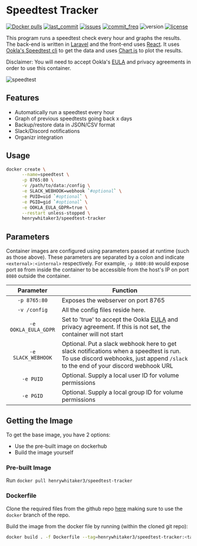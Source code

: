 # Speedtest Tracker

[![Docker pulls](https://img.shields.io/docker/pulls/henrywhitaker3/speedtest-tracker)](https://hub.docker.com/r/henrywhitaker3/speedtest-tracker) [![last_commit](https://img.shields.io/github/last-commit/henrywhitaker3/Speedtest-Tracker)](https://github.com/henrywhitaker3/Speedtest-Tracker/commits) [![issues](https://img.shields.io/github/issues/henrywhitaker3/Speedtest-Tracker)](https://github.com/henrywhitaker3/Speedtest-Tracker/issues) [![commit_freq](https://img.shields.io/github/commit-activity/m/henrywhitaker3/Speedtest-Tracker)](https://github.com/henrywhitaker3/Speedtest-Tracker/commits) ![version](https://img.shields.io/badge/version-v1.5.4-success) [![license](https://img.shields.io/github/license/henrywhitaker3/Speedtest-Tracker)](https://github.com/henrywhitaker3/Speedtest-Tracker/blob/master/LICENSE)

This program runs a speedtest check every hour and graphs the results. The back-end is written in [Laravel](https://laravel.com/) and the front-end uses [React](https://reactjs.org/). It uses [Ookla's Speedtest cli](https://www.speedtest.net/apps/cli) to get the data and uses [Chart.js](https://www.chartjs.org/) to plot the results.

Disclaimer: You will need to accept Ookla's [EULA](https://www.speedtest.net/about/eula) and privacy agreements in order to use this container.

![speedtest](https://user-images.githubusercontent.com/36062479/78822484-a82b8300-79ca-11ea-8525-fdeae496a0bd.gif)

## Features

- Automatically run a speedtest every hour
- Graph of previous speedtests going back x days
- Backup/restore data in JSON/CSV format
- Slack/Discord notifications
- Organizr integration

## Usage

```bash
docker create \
      --name=speedtest \
      -p 8765:80 \
      -v /path/to/data:/config \
      -e SLACK_WEBHOOK=webhook `#optional` \
      -e PUID=uid `#optional` \
      -e PGID=gid `#optional` \
      -e OOKLA_EULA_GDPR=true \
      --restart unless-stopped \
      henrywhitaker3/speedtest-tracker
```

## Parameters

Container images are configured using parameters passed at runtime (such as those above). These parameters are separated by a colon and indicate `<external>:<internal>` respectively. For example, `-p 8080:80` would expose port `80` from inside the container to be accessible from the host's IP on port `8080` outside the container.

|     Parameter             |   Function    |
|     :----:                |   --- |
|     `-p 8765:80`          |   Exposes the webserver on port 8765  |
|     `-v /config`          |   All the config files reside here.   |
|     `-e OOKLA_EULA_GDPR`  |   Set to 'true' to accept the Ookla [EULA](https://www.speedtest.net/about/eula) and privacy agreement. If this is not set, the container will not start   |
|     `-e SLACK_WEBHOOK`    |   Optional. Put a slack webhook here to get slack notifications when a speedtest is run. To use discord webhooks, just append `/slack` to the end of your discord webhook URL   |
|     `-e PUID`             |   Optional. Supply a local user ID for volume permissions   |
|     `-e PGID`             |   Optional. Supply a local group ID for volume permissions  |


## Getting the Image

To get the base image, you have 2 options:

- Use the pre-built image on dockerhub
- Build the image yourself

### Pre-built Image

Run `docker pull henrywhitaker3/speedtest-tracker`

### Dockerfile

Clone the required files from the github repo [here](https://github.com/henrywhitaker3/Speedtest-Tracker/tree/docker) making sure to use the `docker` branch of the repo.

Build the image from the docker file by running (within the cloned git repo):

```bash
docker build . -f Dockerfile --tag=henrywhitaker3/speedtest-tracker:<tag>
```
